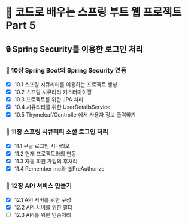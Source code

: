 # 📖 코드로 배우는 스프링 부트 웹 프로젝트 Part 5

## 🔒 Spring Security를 이용한 로그인 처리

### 🔑 10장 Spring Boot와 Spring Security 연동
- [X] 10.1 스프링 시큐리티를 이용하는 프로젝트 생성
- [X] 10.2 스프링 시큐리티 커스터마이징
- [X] 10.3 프로젝트를 위한 JPA 처리
- [X] 10.4 시큐리티를 위한 UserDetailsService
- [X] 10.5 Thymeleaf/Controller에서 사용자 정보 출력하기

### 🔑 11장 스프링 시큐리티 소셜 로그인 처리
- [X] 11.1 구글 로그인 시나리오
- [X] 11.2 현재 프로젝트와의 연동
- [X] 11.3 자동 회원 가입의 후처리
- [X] 11.4 Remember me와 @PreAuthorize

### 🔑 12장 API 서비스 만들기
- [X] 12.1 API 서버를 위한 구성
- [X] 12.2 API 서버를 위한 필터
- [ ] 12.3 API를 위한 인증처리
